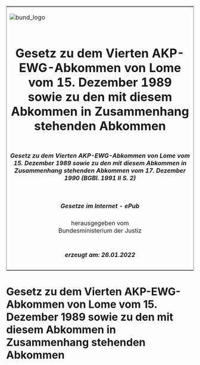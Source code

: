 <span id="DECKBLATT.html"></span>

<table border="0" frame="border" width="100%">

<tr valign="top">

<td align="left">

![bund\_logo](BfJ_2021_Web_de_de.gif)

</td>

<td align="right">

 

</td>

</tr>

<tr align="center" valign="middle">

<td colspan="2">

# Gesetz zu dem Vierten AKP-EWG-Abkommen von Lome vom 15. Dezember 1989 sowie zu den mit diesem Abkommen in Zusammenhang stehenden Abkommen

</td>

</tr>

<tr align="center" valign="middle">

<td colspan="2">

##### Gesetz zu dem Vierten AKP-EWG-Abkommen von Lome vom 15. Dezember 1989 sowie zu den mit diesem Abkommen in Zusammenhang stehenden Abkommen vom 17. Dezember 1990 (BGBl. 1991 II S. 2)

</td>

</tr>

<tr align="center" valign="middle">

<td colspan="2">

  
  

##### Gesetze im Internet - ePub  
  
herausgegeben vom  
Bundesministerium der Justiz

</td>

</tr>

<tr align="center" valign="bottom">

<td colspan="2">

  
  

##### erzeugt am: 26.01.2022

</td>

</tr>

</table>

<span id="BJNR200020991.html"></span>

# Gesetz zu dem Vierten AKP-EWG-Abkommen von Lome vom 15. Dezember 1989 sowie zu den mit diesem Abkommen in Zusammenhang stehenden Abkommen

